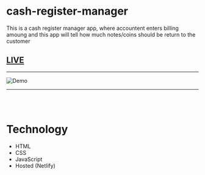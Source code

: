 # cash-register-manager
 This is a cash register manager app, where accountent enters billing amoung and this app will tell how much notes/coins should be return to the customer


## [LIVE](https://cash-register-manager-sakshi.netlify.app/)

---

![Demo](/icons/app-ss.png)

---
<br/>
<br/>

# Technology

- HTML
- CSS
- JavaScript
- Hosted (Netlify)
